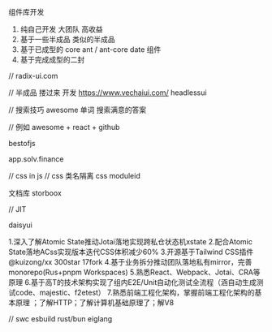 组件库开发

1. 纯自己开发 大团队 高收益
2. 基于一些半成品 类似的半成品
3. 基于已成型的 core ant / ant-core date 组件
4. 基于完成成型的二封

//
radix-ui.com

// 半成品 搂过来 开发
https://www.vechaiui.com/
headlessui

// 搜索技巧
awesome 单词 搜索满意的答案

// 例如
awesome + react + github

bestofjs

app.solv.finance

//
css in js
// css 类名隔离
css moduleid

文档库
storboox

//
JIT


daisyui

1.深入了解Atomic State推动Jotai落地实现跨私仓状态机xstate
2.配合Atomic State落地ACss实现版本迭代CSS体积减少60%
3.开源基于Tailwind CSS插件 @kuizong/xx 300star 17fork
4.基于业务拆分推动团队落地私有mirror，完善monorepo(Rus+pnpm Workspaces)
5.熟悉React、Webpack、Jotai、CRA等原理
6.基于高T的技术架构实现了组内E2E/Unit自动化测试全流程（涵自动生成测试code、majestic、f2etest）
7.熟悉前端工程化架构，掌握前端工程化架构的基本原理 ；了解HTTP；了解计算机基础原理了；解V8



//
swc  esbuild rust/bun  eiglang